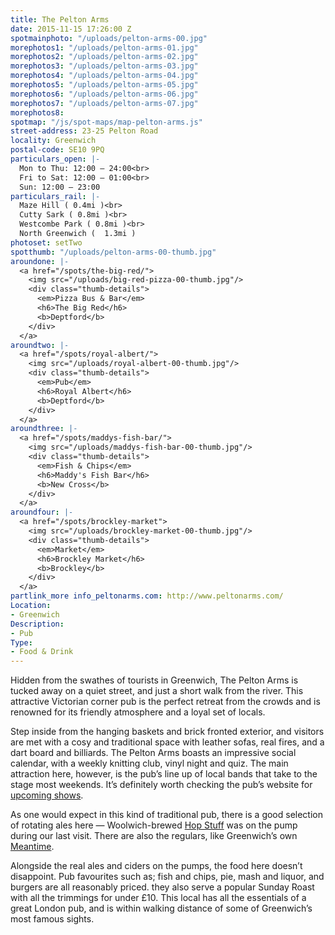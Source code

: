 ```yaml
---
title: The Pelton Arms
date: 2015-11-15 17:26:00 Z
spotmainphoto: "/uploads/pelton-arms-00.jpg"
morephotos1: "/uploads/pelton-arms-01.jpg"
morephotos2: "/uploads/pelton-arms-02.jpg"
morephotos3: "/uploads/pelton-arms-03.jpg"
morephotos4: "/uploads/pelton-arms-04.jpg"
morephotos5: "/uploads/pelton-arms-05.jpg"
morephotos6: "/uploads/pelton-arms-06.jpg"
morephotos7: "/uploads/pelton-arms-07.jpg"
morephotos8: 
spotmap: "/js/spot-maps/map-pelton-arms.js"
street-address: 23-25 Pelton Road
locality: Greenwich
postal-code: SE10 9PQ
particulars_open: |-
  Mon to Thu: 12:00 – 24:00<br>
  Fri to Sat: 12:00 – 01:00<br>
  Sun: 12:00 – 23:00
particulars_rail: |-
  Maze Hill ( 0.4mi )<br>
  Cutty Sark ( 0.8mi )<br>
  Westcombe Park ( 0.8mi )<br>
  North Greenwich (  1.3mi )
photoset: setTwo
spotthumb: "/uploads/pelton-arms-00-thumb.jpg"
aroundone: |-
  <a href="/spots/the-big-red/">
    <img src="/uploads/big-red-pizza-00-thumb.jpg"/>
    <div class="thumb-details">
      <em>Pizza Bus & Bar</em>
      <h6>The Big Red</h6>
      <b>Deptford</b>
    </div>
  </a>
aroundtwo: |-
  <a href="/spots/royal-albert/">
    <img src="/uploads/royal-albert-00-thumb.jpg"/>
    <div class="thumb-details">
      <em>Pub</em>
      <h6>Royal Albert</h6>
      <b>Deptford</b>
    </div>
  </a>
aroundthree: |-
  <a href="/spots/maddys-fish-bar/">
    <img src="/uploads/maddys-fish-bar-00-thumb.jpg"/>
    <div class="thumb-details">
      <em>Fish & Chips</em>
      <h6>Maddy's Fish Bar</h6>
      <b>New Cross</b>
    </div>
  </a>
aroundfour: |-
  <a href="/spots/brockley-market">
    <img src="/uploads/brockley-market-00-thumb.jpg"/>
    <div class="thumb-details">
      <em>Market</em>
      <h6>Brockley Market</h6>
      <b>Brockley</b>
    </div>
  </a>
partlink_more info_peltonarms.com: http://www.peltonarms.com/
Location:
- Greenwich
Description:
- Pub
Type:
- Food & Drink
---
```


Hidden from the swathes of tourists in Greenwich, The Pelton Arms is tucked away on a quiet street, and just a short walk from the river. This attractive Victorian corner pub is the perfect retreat from the crowds and is renowned for its friendly atmosphere and a loyal set of locals.

Step inside from the hanging baskets and brick fronted exterior, and visitors are met with a cosy and traditional space with leather sofas, real fires, and a dart board and billiards. The Pelton Arms boasts an impressive social calendar, with a weekly knitting club, vinyl night and quiz. The main attraction here, however, is the pub’s line up of local bands that take to the stage most weekends. It’s definitely worth checking the pub’s website for [upcoming shows](http://www.peltonarms.com/?page_id=88).

As one would expect in this kind of traditional pub, there is a good selection of rotating ales here — Woolwich-brewed [Hop Stuff](http://www.hopstuffbrewery.com/) was on the pump during our last visit. There are also the regulars, like Greenwich’s own [Meantime](http://www.meantimebrewing.com/).

Alongside the real ales and ciders on the pumps, the food here doesn’t disappoint. Pub favourites such as; fish and chips, pie, mash and liquor, and burgers are all reasonably priced. they also serve a popular Sunday Roast with all the trimmings for under £10. This local has all the essentials of a great London pub, and is within walking distance of some of Greenwich’s most famous sights.

